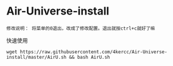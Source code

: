 # Air-Universe-install

``修改说明： 将菜单的0退出，改成了修改配置。退出就按ctrl+c就好了嘛``

快速使用
```shell
wget https://raw.githubusercontent.com/4kercc/Air-Universe-install/master/AirU.sh && bash AirU.sh
```


